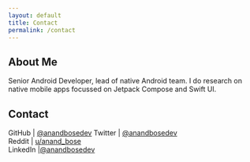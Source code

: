 ```yaml
---
layout: default
title: Contact
permalink: /contact
---
```


## About Me

Senior Android Developer, lead of native Android team. I do research on native mobile apps focussed on Jetpack Compose and Swift UI.

## Contact

GitHub | [@anandbosedev](https://github.com/anandbosedev)
Twitter | [@anandbosedev](https://twitter.com/anandbosedev)  
Reddit | [u/anand_bose](https://reddit.com/u/anand_bose)  
LinkedIn |[@anandbosedev](https://www.linkedin.com/in/anandbosedev/)

